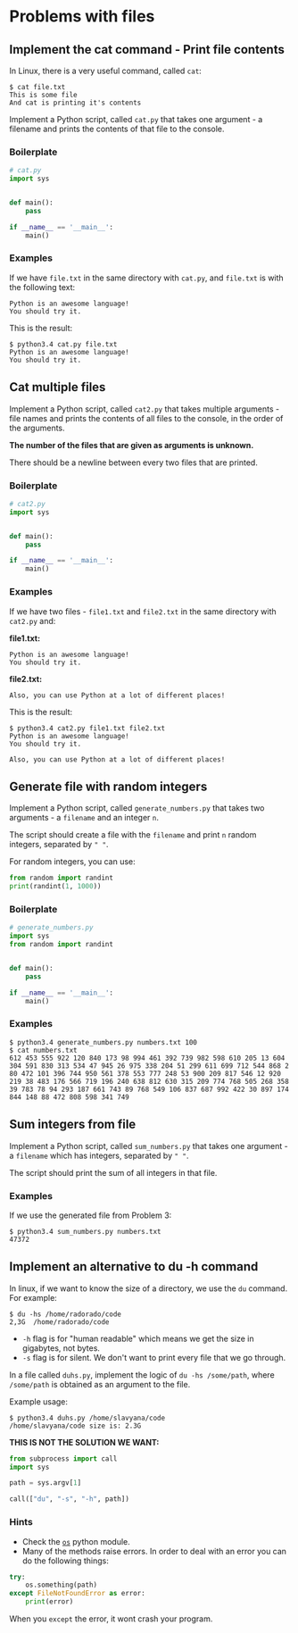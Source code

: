 # Problems with files

## Implement the cat command - Print file contents

In Linux, there is a very useful command, called `cat`:

```
$ cat file.txt
This is some file
And cat is printing it's contents
```

Implement a Python script, called `cat.py` that takes one argument - a filename and prints the contents of that file to the console.

### Boilerplate

```python
# cat.py
import sys


def main():
    pass

if __name__ == '__main__':
    main()
```

### Examples

If we have `file.txt` in the same directory with `cat.py`, and `file.txt` is with the following text:

```
Python is an awesome language!
You should try it.
```

This is the result:
```
$ python3.4 cat.py file.txt
Python is an awesome language!
You should try it.
```

## Cat multiple files

Implement a Python script, called `cat2.py` that takes multiple arguments - file names and prints the contents of all files to the console, in the order of the arguments.

__The number of the files that are given as arguments is unknown.__

There should be a newline between every two files that are printed.

### Boilerplate

```python
# cat2.py
import sys


def main():
    pass

if __name__ == '__main__':
    main()
```

### Examples

If we have two files - `file1.txt` and `file2.txt` in the same directory with `cat2.py` and:

__file1.txt:__
```
Python is an awesome language!
You should try it.
```

__file2.txt:__
```
Also, you can use Python at a lot of different places!
```


This is the result:
```
$ python3.4 cat2.py file1.txt file2.txt
Python is an awesome language!
You should try it.

Also, you can use Python at a lot of different places!
```

## Generate file with random integers

Implement a Python script, called `generate_numbers.py` that takes two arguments - a `filename` and an integer `n`.

The script should create a file with the `filename` and print `n` random integers, separated by `" "`.

For random integers, you can use:

```python
from random import randint
print(randint(1, 1000))
```

### Boilerplate

```python
# generate_numbers.py
import sys
from random import randint


def main():
    pass

if __name__ == '__main__':
    main()
```

### Examples

```
$ python3.4 generate_numbers.py numbers.txt 100
$ cat numbers.txt
612 453 555 922 120 840 173 98 994 461 392 739 982 598 610 205 13 604 304 591 830 313 534 47 945 26 975 338 204 51 299 611 699 712 544 868 2 80 472 101 396 744 950 561 378 553 777 248 53 900 209 817 546 12 920 219 38 483 176 566 719 196 240 638 812 630 315 209 774 768 505 268 358 39 783 78 94 293 187 661 743 89 768 549 106 837 687 992 422 30 897 174 844 148 88 472 808 598 341 749
```

## Sum integers from file

Implement a Python script, called `sum_numbers.py` that takes one argument - a `filename` which has integers, separated by `" "`.

The script should print the sum of all integers in that file.

### Examples

If we use the generated file from Problem 3:

```
$ python3.4 sum_numbers.py numbers.txt
47372
```
## Implement an alternative to du -h command

In linux, if we want to know the size of a directory, we use the `du` command. For example:

```
$ du -hs /home/radorado/code
2,3G  /home/radorado/code
```

* `-h` flag is for "human readable" which means we get the size in gigabytes, not bytes.
* `-s` flag is for silent. We don't want to print every file that we go through.

In a file called `duhs.py`, implement the logic of `du -hs /some/path`, where `/some/path` is obtained as an argument to the file.

Example usage:

```
$ python3.4 duhs.py /home/slavyana/code
/home/slavyana/code size is: 2.3G
```

**THIS IS NOT THE SOLUTION WE WANT:**

```python
from subprocess import call
import sys

path = sys.argv[1]

call(["du", "-s", "-h", path])
```

### Hints

* Check the [`os`](https://docs.python.org/3.4/library/os.html) python module.
* Many of the methods raise errors. In order to deal with an error you can do the following things:

```python
try:
    os.something(path)
except FileNotFoundError as error:
    print(error)
```

When you `except` the error, it wont crash your program.
